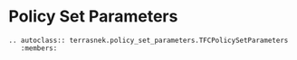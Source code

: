 # Policy Set Parameters

```eval_rst
.. autoclass:: terrasnek.policy_set_parameters.TFCPolicySetParameters
   :members:
```